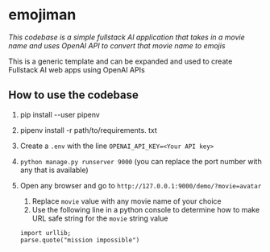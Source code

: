 # emojiman

_This codebase is a simple fullstack AI application that takes in a movie name and uses OpenAI API to convert that movie name to emojis_

This is a generic template and can be expanded and used to create Fullstack AI web apps using OpenAI APIs

## How to use the codebase
1. pip install --user pipenv
2. pipenv install -r path/to/requirements. txt
3. Create a `.env` with the line `OPENAI_API_KEY=<Your API key>`
4. `python manage.py runserver 9000` (you can replace the port number with any that is available)
5. Open any browser and go to `http://127.0.0.1:9000/demo/?movie=avatar` 
    1. Replace `movie` value with any movie name of your choice
    2. Use the following line in a python console to determine how to make URL safe string for the `movie` string value 
    
    ```
    import urllib;
    parse.quote("mission impossible")
    ```
